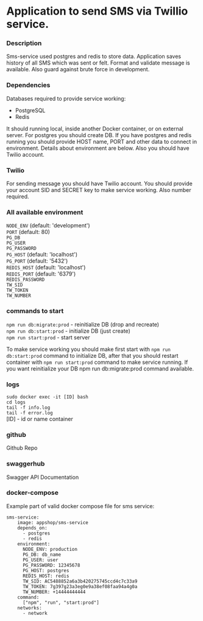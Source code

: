 # Application to send SMS via Twillio service.
### Description
Sms-service used postgres and redis to store data.
Application saves history of all SMS which was sent or felt.
Format and validate message is available.
Also guard against brute force in development.

### Dependencies
Databases required to provide service working:

- PostgreSQL
- Redis   

It should running local, inside another Docker container, or on external server.
For postgres you should create DB. If you have postgres and redis running you should provide HOST name, PORT and other data to connect in environment. Details about environment are below. Also you should have Twilio account.

### Twilio
For sending message you should have Twilio account. You should provide your account SID and SECRET key to make service working. Also number required.

### All available environment
```NODE_ENV``` (default: 'development')  
```PORT``` (default: 80)   
```PG_DB```  
```PG_USER```  
```PG_PASSWORD```  
```PG_HOST``` (default: 'localhost')  
```PG_PORT``` (default: '5432')  
```REDIS_HOST``` (default: 'localhost')  
```REDIS_PORT``` (default: '6379')  
```REDIS_PASSWORD```  
```TW_SID```  
```TW_TOKEN```  
```TW_NUMBER```

### commands to start
```npm run db:migrate:prod``` - reinitialize DB (drop and recreate)   
```npm run db:start:prod``` - initialize DB (just create)  
```npm run start:prod``` - start server  

To make service working you should make first start with ``` npm run db:start:prod ``` command to initialize DB, after that you should restart container with ```npm run start:prod``` command to make service running.
If you want reinitialize your DB npm run db:migrate:prod command available.

### logs
```sudo docker exec -it [ID] bash```  
```cd logs```  
```tail -f info.log```  
```tail -f error.log```     
[ID] - id or name container

### github
Github Repo

### swaggerhub
Swagger API Documentation

### docker-compose
Example part of valid docker compose file for sms service:

```
sms-service:
    image: appshop/sms-service
    depends_on:
      - postgres
      - redis
    environment:
      NODE_ENV: production
      PG_DB: db_name
      PG_USER: user
      PG_PASSWORD: 12345678
      PG_HOST: postgres
      REDIS_HOST: redis
      TW_SID: AC5488852a6a3b420275745ccd4c7c33a9
      TW_TOKEN: 7g397g23a3eg0e9a38ef08faa94a4g0a
      TW_NUMBER: +14444444444
    command:
      ["npm", "run", "start:prod"]
    networks:
      - network
```
